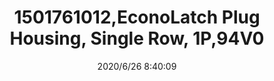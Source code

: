 ﻿---
layout: post 
title: 1501761012,EconoLatch Plug Housing, Single Row, 1P,94V0
tags: 
categories: housing-terminal
overview: EconoLatch Plug Housing, Single Row, without Panel Mount Latch, 1 Circuit,UL940V
series: 1625
part_number: 1501761012
thumb_img: static/202006/344-thumb-20200626164127.jpg
small_img: static/202006/344-20200626164127.jpg
date: 2020/6/26 8:40:09
---



